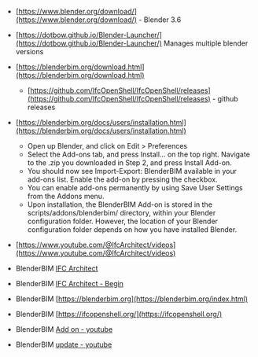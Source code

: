 - [https://www.blender.org/download/](https://www.blender.org/download/) - Blender 3.6
- [https://dotbow.github.io/Blender-Launcher/](https://dotbow.github.io/Blender-Launcher/) Manages multiple blender versions
- [https://blenderbim.org/download.html](https://blenderbim.org/download.html)
  - [https://github.com/IfcOpenShell/IfcOpenShell/releases](https://github.com/IfcOpenShell/IfcOpenShell/releases) - github releases
- [https://blenderbim.org/docs/users/installation.html](https://blenderbim.org/docs/users/installation.html)
  - Open up Blender, and click on Edit > Preferences
  - Select the Add-ons tab, and press Install… on the top right. Navigate to the .zip you downloaded in Step 2, and press Install Add-on.
  - You should now see Import-Export: BlenderBIM available in your add-ons list. Enable the add-on by pressing the checkbox.
  - You can enable add-ons permanently by using Save User Settings from the Addons menu.
  - Upon installation, the BlenderBIM Add-on is stored in the scripts/addons/blenderbim/ directory, within your Blender configuration folder. However, the location of your Blender configuration folder depends on how you have installed Blender.
- [https://www.youtube.com/@IfcArchitect/videos](https://www.youtube.com/@IfcArchitect/videos)

- BlenderBIM [IFC Architect](https://www.youtube.com/@IfcArchitect/videos)
- BlenderBIM [IFC Architect - Begin](https://www.youtube.com/watch?v=kF2k_VW-yrQ)
- BlenderBIM [https://blenderbim.org](https://blenderbim.org/index.html)
- BlenderBIM [https://ifcopenshell.org/](https://ifcopenshell.org/)
- BlenderBIM [Add on - youtube](https://www.youtube.com/watch?v=kYs6w5LlfNM)
- BlenderBIM [update - youtube](https://www.youtube.com/watch?v=oljVAjW9QVw)
